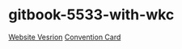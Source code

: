 # gitbook-5533-with-wkc
[Website Vesrion](https://jarronshih.gitbooks.io/5533-withwkc/content/)
[Convention Card](http://bridgewinners.com/convention-card/print/jarron-wkc-5533)
